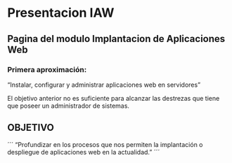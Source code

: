 # Presentacion IAW
## Pagina del modulo Implantacion de Aplicaciones Web

### Primera aproximación:

“Instalar, configurar y administrar aplicaciones web en servidores”

El objetivo anterior no es suficiente para alcanzar las destrezas que tiene que poseer un administrador de sistemas.

## OBJETIVO
´´´
“Profundizar en los procesos que nos permiten la implantación o despliegue de aplicaciones web en la actualidad.”
´´´
